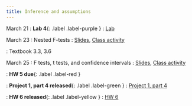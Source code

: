 ```yaml
---
title: Inference and assumptions
---
```


March 21
: **Lab 4**{: .label .label-purple } 
  : [Lab](https://sta112-s22.github.io/labs/lab_4.html)

March 23
: Nested F-tests
  : [Slides](https://sta112-s22.github.io/slides/lecture_22.html), [Class activity](https://sta112-s22.github.io/class_activities/ca_lecture_22.html)

: Textbook 3.3, 3.6

March 25
: F tests, t tests, and confidence intervals
  : [Slides](https://sta112-s22.github.io/slides/lecture_23.html), [Class activity](https://sta112-s22.github.io/class_activities/ca_lecture_23.html)

: **HW 5 due**{: .label .label-red }

: **Project 1, part 4 released**{: .label .label-green }
  : [Project 1, part 4](https://sta112-s22.github.io/projects/project_1_part_4.html)

: **HW 6 released**{: .label .label-yellow }
  : [HW 6](https://sta112-s22.github.io/homework/homework_6.html)